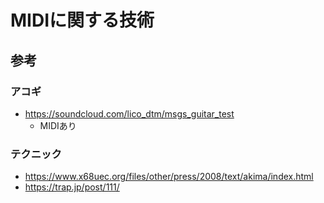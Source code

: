 # MIDIに関する技術
## 参考
### アコギ
- https://soundcloud.com/lico_dtm/msgs_guitar_test
  - MIDIあり
### テクニック
- https://www.x68uec.org/files/other/press/2008/text/akima/index.html
- https://trap.jp/post/111/
